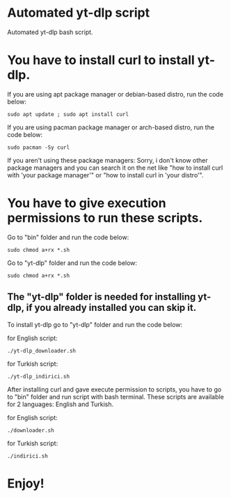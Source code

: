 # Automated yt-dlp script
Automated yt-dlp bash script.

# You have to install curl to install yt-dlp.
If you are using apt package manager or debian-based distro, run the code below: 
```
sudo apt update ; sudo apt install curl
```
If you are using pacman package manager or arch-based distro, run the code below:
```
sudo pacman -Sy curl
```
If you aren't using these package managers:
Sorry, i don't know other package managers and you can search it on the net like "how to install curl with 'your package manager'" or "how to install curl in 'your distro'".
# You have to give execution permissions to run these scripts.
Go to "bin" folder and run the code below:
```
sudo chmod a+rx *.sh
```
Go to "yt-dlp" folder and run the code below:
```
sudo chmod a+rx *.sh
```
## The "yt-dlp" folder is needed for installing yt-dlp, if you already installed you can skip it.

To install yt-dlp go to "yt-dlp" folder and run the code below:

for English script:
```
./yt-dlp_downloader.sh
```
for Turkish script:
```
./yt-dlp_indirici.sh
```

After installing curl and gave execute permission to scripts, you have to go to "bin" folder and run script with bash terminal.
These scripts are available for 2 languages: English and Turkish.

for English script:
```
./downloader.sh
```
for Turkish script:
```
./indirici.sh
```

 # Enjoy!

